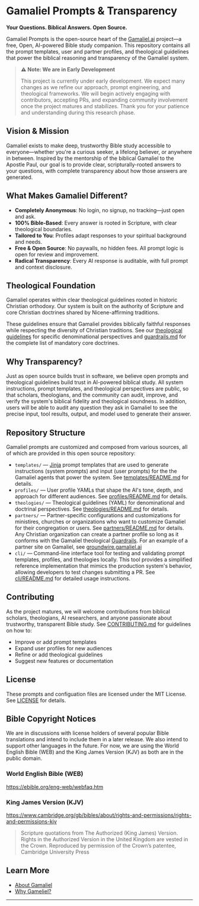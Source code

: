 # Gamaliel Prompts & Transparency

**Your Questions. Biblical Answers. Open Source.**

Gamaliel Prompts is the open-source heart of the [Gamaliel.ai](https://gamaliel.ai) project—a free, Open, AI-powered Bible study companion. This repository contains all the prompt templates, user and partner profiles, and theological guidelines that power the biblical reasoning and transparency of the Gamaliel system.

> **⚠️ Note: We are in Early Development**
>
> This project is currently under early development. We expect many changes as we refine our approach, prompt engineering, and theological frameworks. We will begin actively engaging with contributors, accepting PRs, and expanding community involvement once the project matures and stabilizes. Thank you for your patience and understanding during this research phase.

## Vision & Mission

Gamaliel exists to make deep, trustworthy Bible study accessible to everyone—whether you're a curious seeker, a lifelong believer, or anywhere in between. Inspired by the mentorship of the biblical Gamaliel to the Apostle Paul, our goal is to provide clear, scripturally-rooted answers to your questions, with complete transparency about how those answers are generated.

## What Makes Gamaliel Different?

- **Completely Anonymous**: No login, no signup, no tracking—just open and ask.
- **100% Bible-Based**: Every answer is rooted in Scripture, with clear theological boundaries.
- **Tailored to You**: Profiles adapt responses to your spiritual background and needs.
- **Free & Open Source**: No paywalls, no hidden fees. All prompt logic is open for review and improvement.
- **Radical Transparency**: Every AI response is auditable, with full prompt and context disclosure.

## Theological Foundation

Gamaliel operates within clear theological guidelines rooted in historic Christian orthodoxy. Our system is built on the authority of Scripture and core Christian doctrines shared by Nicene-affirming traditions.

These guidelines ensure that Gamaliel provides biblically faithful responses while respecting the diversity of Christian traditions. See our [theological guidelines](theologies/) for specific denominational perspectives and [guardrails.md](guardrails.md) for the complete list of mandatory core doctrines.

## Why Transparency?

Just as open source builds trust in software, we believe open prompts and theological guidelines build trust in AI-powered biblical study. All system instructions, prompt templates, and theological perspectives are public, so that scholars, theologians, and the community can audit, improve, and verify the system's biblical fidelity and theological soundness. In addition, users will be able to audit any question they ask in Gamaliel to see the precise input, tool results, output, and model used to generate their answer.

## Repository Structure

Gamaliel prompts are customized and composed from various sources, all
of which are provided in this open source repository:

- `templates/` — [Jinja](https://jinja.palletsprojects.com/en/stable/) prompt templates that are used to generate instructions (system prompts) and input (user prompts) for the the Gamaliel agents that power the system. See [templates/README.md](templates/README.md) for details.
- `profiles/` — User profile YAMLs that shape the AI's tone, depth, and approach for different audiences. See [profiles/README.md](profiles/README.md) for details.
- `theologies/` — Theological guidelines (YAML) for denominational and doctrinal perspectives. See [theologies/README.md](theologies/README.md) for details.
- `partners/` — Partner-specific configurations and customizations for ministires, churches or organizations who want to customize Gamaliel for their congregation or users. See [partners/README.md](partners/README.md) for details. Any Christian organization can create a partner profile so long as it conforms with the Gamaliel theological [Guardrails](guardrails.md). For an example of a partner site on Gamaliel, see [groundwire.gamaliel.ai](https://groundwire.gamaliel.ai)
- `cli/` — Command-line interface tool for testing and validating prompt templates, profiles, and theologies locally. This tool provides a simplified reference implementation that mimics the production system's behavior, allowing developers to test changes submitting a PR. See [cli/README.md](cli/README.md) for detailed usage instructions.

## Contributing

As the project matures, we will welcome contributions from biblical scholars, theologians, AI researchers, and anyone passionate about trustworthy, transparent Bible study. See [CONTRIBUTING.md](CONTRIBUTING.md) for guidelines on how to:

- Improve or add prompt templates
- Expand user profiles for new audiences
- Refine or add theological guidelines
- Suggest new features or documentation

## License

These prompts and configuation files are licensed under the MIT License. See [LICENSE](LICENSE) for details.

## Bible Copyright Notices

We are in discussions with license holders of several popular Bible
translations and intend to include them in a later release. We also intend to support other languages in the future. For now, we are using the World English Bible (WEB) and the King James Version (KJV) as both are in the public domain.

### World English Bible (WEB)

https://ebible.org/eng-web/webfaq.htm

### King James Version (KJV)

https://www.cambridge.org/gb/bibles/about/rights-and-permissions/rights-and-permissions-kjv

> Scripture quotations from The Authorized (King James) Version. Rights in the Authorized Version in the United Kingdom are vested in the Crown. Reproduced by permission of the Crown’s patentee, Cambridge University Press

## Learn More

- [About Gamaliel](https://gamaliel.ai/about)
- [Why Gameliel?](https://gamaliel.ai/read/ISA/40?verse=8)

---
